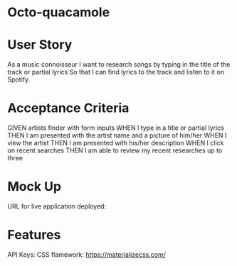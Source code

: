 # Octo-quacamole

# User Story
As a music connoisseur 
I want to research songs by typing in the title of the track or partial lyrics
So that I can find lyrics to the track and listen to it on Spotify. 

# Acceptance Criteria
GIVEN artists finder with form inputs
WHEN I type in a title or partial lyrics
THEN I am presented with the artist name and a picture of him/her
WHEN I view the artist 
THEN I am presented with his/her description 
WHEN I click on recent searches
THEN I am able to review my recent researches up to three





# Mock Up



URL for live application deployed: 



# Features
API Keys:
CSS flamework: https://materializecss.com/

